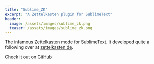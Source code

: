```yaml
---
title: "Sublime_ZK"
excerpt: "A Zettelkasten plugin for SublimeText"
header:
  image: /assets/images/sublime_zk.png
  teaser: /assets/images/sublime_zk.png
---
```


The infamous Zettelkasten mode for SublimeText. It developed quite a following over at [zettelkasten.de](https://zettelkasten.de).

Check it out on [GitHub](https://github.com/renerocksai/sublime_zk)

